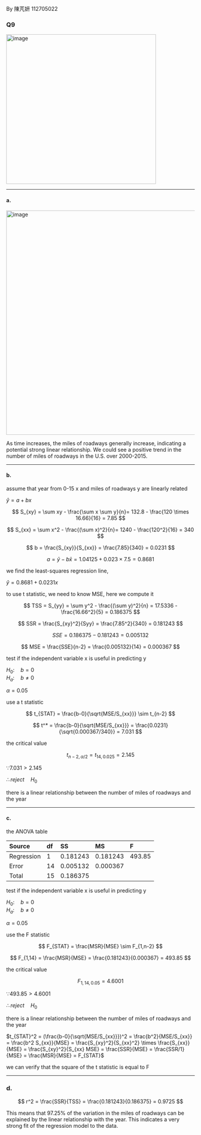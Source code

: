 By 陳芃妍 112705022

### Q9
<img width="400" alt="image" src=https://github.com/user-attachments/assets/5778440d-ec16-4843-990d-1a24d9821c9f/>

---

#### a.

<img width="600" alt="image" src=https://github.com/user-attachments/assets/5459b1bc-ae0e-44aa-99f2-6728a6bd6d5f/>

As time increases, the miles of roadways generally increase, indicating a potential strong linear relationship. We could see a positive trend in the number of miles of roadways in the U.S. over 2000-2015.

---

#### b.

assume that year from 0-15 x and miles of roadways y are linearly related

$\hat{y} = a + bx$  

$$
S_{xy} = \sum xy - \frac{\sum x \sum y}{n}= 132.8 - \frac{120 \times 16.66}{16} = 7.85
$$

$$
S_{xx} = \sum x^2 - \frac{(\sum x)^2}{n}= 1240 - \frac{120^2}{16} = 340
$$

$$
b = \frac{S_{xy}}{S_{xx}} = \frac{7.85}{340} = 0.0231
$$

$$
a = \bar{y} - b\bar{x} = 1.04125 + 0.023 \times 7.5 = 0.8681
$$

we find the least-squares regression line,

$\hat{y} = 0.8681 + 0.0231x$  

to use t statistic, we need to know MSE, here we compute it

$$
TSS = S_{yy} = \sum y^2 - \frac{(\sum y)^2}{n} = 17.5336 - \frac{16.66^2}{5} = 0.186375
$$

$$
SSR = \frac{S_{xy}^2}{Syy} = \frac{7.85^2}{340} = 0.181243
$$

$$
SSE = 0.186375 - 0.181243 = 0.005132
$$

$$
MSE = \frac{SSE}{n-2} = \frac{0.005132}{14} = 0.000367
$$

test if the independent variable x is useful in predicting y

$H_0: \quad b = 0$  
$H_a: \quad b \neq 0$  

$\alpha = 0.05$  

use a t statistic

$$
t_{STAT} = \frac{b-0}{\sqrt{MSE/S_{xx}}} \sim t_{n-2}
$$

$$
t^* = \frac{b-0}{\sqrt{MSE/S_{xx}}} = \frac{0.0231}{\sqrt{0.000367/340}} = 7.031
$$

the critical value  

$$
t_{n-2, \alpha/2} = t_{14,0.025} = 2.145
$$

$\because 7.031 > 2.145$  

$\therefore reject \quad H_0$  

there is a linear relationship between the number of miles of roadways and the year

---

#### c.

the ANOVA table

| Source | df | SS | MS | F |
|:------|:------|:------|:------|:------|
| Regression | 1 | 0.181243 | 0.181243 | 493.85 |
| Error | 14 | 0.005132 | 0.000367 |  |
| Total | 15 | 0.186375 |  |  |

test if the independent variable x is useful in predicting y

$H_0: \quad b = 0$  
$H_a: \quad b \neq 0$  

$\alpha = 0.05$  

use the F statistic

$$
F_{STAT} = \frac{MSR}{MSE} \sim F_{1,n-2}
$$

$$
F_{1,14} = \frac{MSR}{MSE} = \frac{0.181243}{0.000367} = 493.85
$$

the critical value  

$$
F_{1,14,0.05} = 4.6001
$$

$\because 493.85 > 4.6001$  

$\therefore reject \quad H_0$  

there is a linear relationship between the number of miles of roadways and the year  

$t_{STAT}^2 = (\frac{b-0}{\sqrt{MSE/S_{xx}}})^2 = \frac{b^2}{MSE/S_{xx}} = \frac{b^2 S_{xx}}{MSE} = \frac{S_{xy}^2}{S_{xx}^2} \times \frac{S_{xx}}{MSE} = \frac{S_{xy}^2}{S_{xx} MSE} = \frac{SSR}{MSE} = \frac{SSR/1}{MSE} = \frac{MSR}{MSE} = F_{STAT}$  

we can verify that the square of the t statistic is equal to F  

---

### d.

$$
r^2 = \frac{SSR}{TSS} = \frac{0.181243}{0.186375} = 0.9725
$$

This means that 97.25% of the variation in the miles of roadways can be explained by the linear relationship with the year. This indicates a very strong fit of the regression model to the data.

